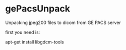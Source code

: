 # gePacsUnpack
Unpacking jpeg200 files to dicom from GE PACS server

first you need is:

apt-get install libgdcm-tools

